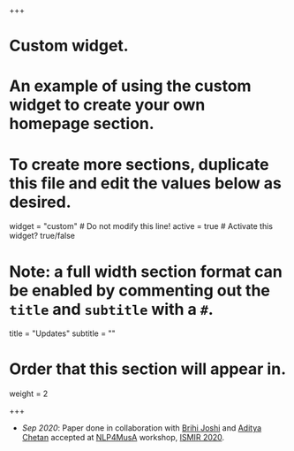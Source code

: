 +++
# Custom widget.
# An example of using the custom widget to create your own homepage section.
# To create more sections, duplicate this file and edit the values below as desired.
widget = "custom"  # Do not modify this line!
active = true  # Activate this widget? true/false

# Note: a full width section format can be enabled by commenting out the `title` and `subtitle` with a `#`.
title = "Updates"
subtitle = ""

# Order that this section will appear in.
weight = 2

+++

* *Sep 2020*: Paper done in collaboration with [Brihi Joshi](https://brihijoshi.github.io/) and [Aditya Chetan](https://justachetan.github.io/) accepted at [NLP4MusA](https://sites.google.com/view/nlp4musa/program?authuser=0) workshop, [ISMIR 2020](https://www.ismir2020.net/).
